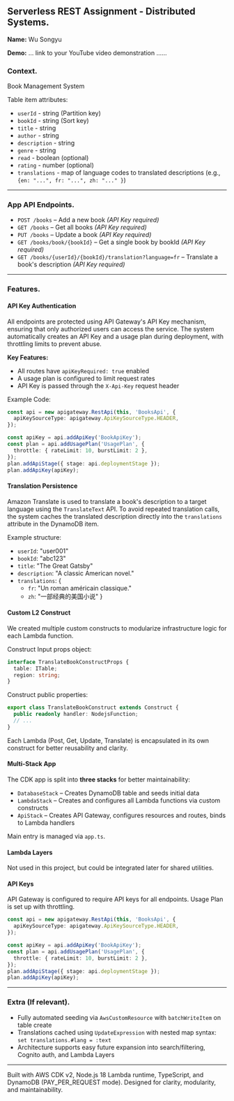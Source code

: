 ## Serverless REST Assignment - Distributed Systems.

__Name:__ Wu Songyu

__Demo:__ ... link to your YouTube video demonstration ......

### Context.

Book Management System

Table item attributes:
- `userId` - string  (Partition key)
- `bookId` - string  (Sort key)
- `title` - string
- `author` - string
- `description` - string
- `genre` - string
- `read` - boolean (optional)
- `rating` - number (optional)
- `translations` - map of language codes to translated descriptions (e.g., `{en: "...", fr: "...", zh: "..." }`)

---

### App API Endpoints.

- `POST /books` – Add a new book *(API Key required)*
- `GET /books` – Get all books *(API Key required)*
- `PUT /books` – Update a book *(API Key required)*
- `GET /books/book/{bookId}` – Get a single book by bookId *(API Key required)*
- `GET /books/{userId}/{bookId}/translation?language=fr` – Translate a book's description *(API Key required)*

---

### Features.

#### API Key Authentication

All endpoints are protected using API Gateway's API Key mechanism, ensuring that only authorized users can access the service. The system automatically creates an API Key and a usage plan during deployment, with throttling limits to prevent abuse.

**Key Features:**
- All routes have `apiKeyRequired: true` enabled
- A usage plan is configured to limit request rates
- API Key is passed through the `X-Api-Key` request header

Example Code:
~~~ts
const api = new apigateway.RestApi(this, 'BooksApi', {
  apiKeySourceType: apigateway.ApiKeySourceType.HEADER,
});

const apiKey = api.addApiKey('BookApiKey');
const plan = api.addUsagePlan('UsagePlan', {
  throttle: { rateLimit: 10, burstLimit: 2 },
});
plan.addApiStage({ stage: api.deploymentStage });
plan.addApiKey(apiKey);
~~~

#### Translation Persistence

Amazon Translate is used to translate a book's description to a target language using the `TranslateText` API. To avoid repeated translation calls, the system caches the translated description directly into the `translations` attribute in the DynamoDB item.

Example structure:
- `userId`: "user001"
- `bookId`: "abc123"
- `title`: "The Great Gatsby"
- `description`: "A classic American novel."
- `translations`: {
  - `fr`: "Un roman américain classique."
  - `zh`: "一部经典的美国小说"
}

#### Custom L2 Construct 

We created multiple custom constructs to modularize infrastructure logic for each Lambda function.

Construct Input props object:
~~~ts
interface TranslateBookConstructProps {
  table: ITable;
  region: string;
}
~~~

Construct public properties:
~~~ts
export class TranslateBookConstruct extends Construct {
  public readonly handler: NodejsFunction;
  // ...
}
~~~

Each Lambda (Post, Get, Update, Translate) is encapsulated in its own construct for better reusability and clarity.

#### Multi-Stack App 

The CDK app is split into **three stacks** for better maintainability:
- `DatabaseStack` – Creates DynamoDB table and seeds initial data
- `LambdaStack` – Creates and configures all Lambda functions via custom constructs
- `ApiStack` – Creates API Gateway, configures resources and routes, binds to Lambda handlers

Main entry is managed via `app.ts`.

#### Lambda Layers 

Not used in this project, but could be integrated later for shared utilities.

#### API Keys 

API Gateway is configured to require API keys for all endpoints. Usage Plan is set up with throttling.

~~~ts
const api = new apigateway.RestApi(this, 'BooksApi', {
  apiKeySourceType: apigateway.ApiKeySourceType.HEADER,
});

const apiKey = api.addApiKey('BookApiKey');
const plan = api.addUsagePlan('UsagePlan', {
  throttle: { rateLimit: 10, burstLimit: 2 },
});
plan.addApiStage({ stage: api.deploymentStage });
plan.addApiKey(apiKey);
~~~

---

### Extra (If relevant).

- Fully automated seeding via `AwsCustomResource` with `batchWriteItem` on table create
- Translations cached using `UpdateExpression` with nested map syntax: `set translations.#lang = :text`
- Architecture supports easy future expansion into search/filtering, Cognito auth, and Lambda Layers

---
 Built with AWS CDK v2, Node.js 18 Lambda runtime, TypeScript, and DynamoDB (PAY_PER_REQUEST mode).
 Designed for clarity, modularity, and maintainability.